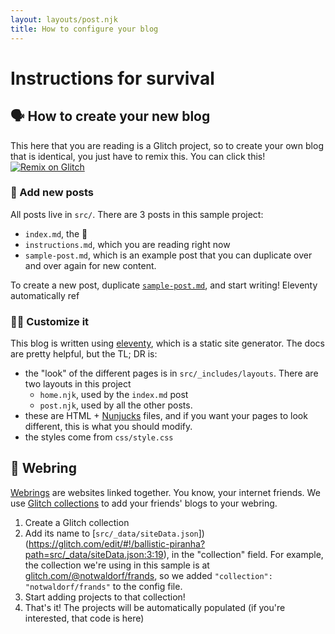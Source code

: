 ```yaml
---
layout: layouts/post.njk
title: How to configure your blog
---
```

# Instructions for survival

## 🗣 How to create your new blog

This here that you are reading is a Glitch project, so to create your own blog that is identical,
you just have to remix this. You can click this! 
<a class="glitch-remix" href="https://glitch.com/edit/#!/remix/ballistic-piranha">
  <img alt="Remix on Glitch" src="https://cdn.gomix.com/f3620a78-0ad3-4f81-a271-c8a4faa20f86%2Fremix-button.svg">
</a>

### 📝 Add new posts
All posts live in `src/`. There are 3 posts in this sample project:
  - `index.md`, the 🏡
  - `instructions.md`, which you are reading right now
  - `sample-post.md`, which is an example post that you can duplicate over and over again for new content.

To create a new post, duplicate [`sample-post.md`](https://glitch.com/edit/#!/ballistic-piranha?path=src/sample-post.md:7:107), 
and start writing! Eleventy automatically ref

### 👩‍🎨 Customize it
This blog is written using [eleventy](https://www.11ty.io/), which is a static site generator. The docs are pretty helpful,
but the TL; DR is:
- the "look" of the different pages is in `src/_includes/layouts`. There are two layouts in this project
  - `home.njk`, used by the `index.md` post
  - `post.njk`, used by all the other posts.
- these are HTML + [Nunjucks](https://mozilla.github.io/nunjucks/) files, and if you want your pages to look different, 
this is what you should modify.
- the styles come from `css/style.css`

## 💍 Webring
[Webrings](https://en.wikipedia.org/wiki/Webring) are websites linked together. You know, your internet friends. 
We use [Glitch collections](https://support.glitch.com/t/get-organized-with-collections/8038) to add your friends' blogs to your webring.
1. Create a Glitch collection
2. Add its name to [`src/_data/siteData.json`])(https://glitch.com/edit/#!/ballistic-piranha?path=src/_data/siteData.json:3:19), 
in the "collection" field. For example, the 
  collection we're using in this sample is at [glitch.com/@notwaldorf/frands](https://glitch.com/@notwaldorf/frands"),
  so we added `"collection": "notwaldorf/frands"` to the config file.
3. Start adding projects to that collection!
3. That's it! The projects will be automatically populated (if you're interested, that code is here)